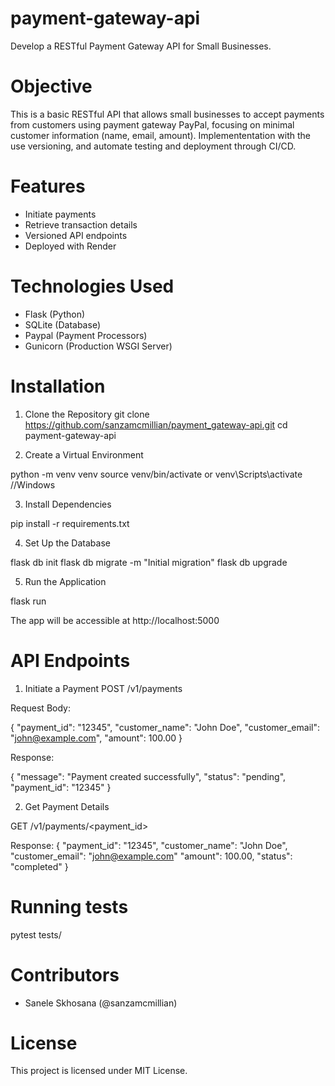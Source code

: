 # payment-gateway-api

Develop a RESTful Payment Gateway API for Small Businesses.

# Objective

This is a basic RESTful API that allows small businesses to accept payments from customers using payment gateway PayPal, focusing on minimal customer information (name, email,
amount).
Implemententation with the use versioning, and automate testing and deployment through CI/CD.

# Features
- Initiate payments
- Retrieve transaction details
- Versioned API endpoints
- Deployed with Render


# Technologies Used

- Flask (Python)
- SQLite (Database)
- Paypal (Payment Processors)
- Gunicorn (Production WSGI Server)

# Installation

1. Clone the Repository
 git clone https://github.com/sanzamcmillian/payment_gateway-api.git
 cd payment-gateway-api

2. Create a Virtual Environment

  python -m venv venv
  source venv/bin/activate or
  venv\Scripts\activate //Windows

3. Install Dependencies
  
  pip install -r requirements.txt

4. Set Up the Database

  flask db init
  flask db migrate -m "Initial migration"
  flask db upgrade

5. Run the Application

  flask run

The app will be accessible at http://localhost:5000


# API Endpoints

1. Initiate a Payment
 POST /v1/payments

 Request Body:

 {
  "payment_id": "12345",
  "customer_name": "John Doe",
  "customer_email": "john@example.com",
  "amount": 100.00
 }

Response:

 {
  "message": "Payment created successfully",
  "status": "pending",
  "payment_id": "12345"
 }


2. Get Payment Details

 GET /v1/payments/<payment_id>

Response:
 {
  "payment_id": "12345",
  "customer_name": "John Doe",
  "customer_email": "john@example.com"
  "amount": 100.00,
  "status": "completed"
 }


# Running tests

 pytest tests/


# Contributors

- Sanele Skhosana (@sanzamcmillian)

# License

This project is licensed under MIT License.
